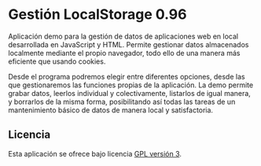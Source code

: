 Gestión LocalStorage 0.96
================================

Aplicación demo para la gestión de datos de aplicaciones web en local desarrollada en JavaScript y HTML.
Permite gestionar datos almacenados localmente mediante el propio navegador, todo ello de una manera más 
eficiente que usando cookies.

Desde el programa podremos elegir entre diferentes opciones, desde las que gestionaremos las funciones 
propias de la aplicación. La demo permite grabar datos, leerlos individual y colectivamente, listarlos de igual
manera, y borrarlos de la misma forma, posibilitando así todas las tareas de un mantenimiento básico de datos 
de manera local y satisfactoria.

## Licencia
Esta aplicación se ofrece bajo licencia [GPL versión 3].

[GPL versión 3]: https://www.gnu.org/licenses/gpl-3.0.en.html
